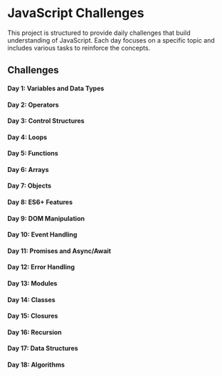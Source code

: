 # JavaScript Challenges

This project is structured to provide daily challenges that build understanding of JavaScript. Each day focuses on a specific topic and includes various tasks to reinforce the concepts.

## Challenges

#### Day 1: Variables and Data Types

#### Day 2: Operators

#### Day 3: Control Structures

#### Day 4: Loops

#### Day 5: Functions

#### Day 6: Arrays

#### Day 7: Objects

#### Day 8: ES6+ Features

#### Day 9: DOM Manipulation

#### Day 10: Event Handling

#### Day 11: Promises and Async/Await

#### Day 12: Error Handling

#### Day 13: Modules

#### Day 14: Classes

#### Day 15: Closures

#### Day 16: Recursion

#### Day 17: Data Structures

#### Day 18: Algorithms
